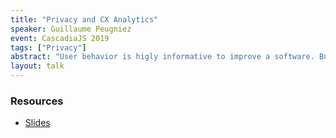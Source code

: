 ```yaml
---
title: "Privacy and CX Analytics"
speaker: Guillaume Peugniez
event: CascadiaJS 2019
tags: ["Privacy"]
abstract: "User behavior is higly informative to improve a software. But it comes with as much value as risks. Let's be mindful of ways to gather \"customer experience\" anayltics while preserving the users privacy."
layout: talk
---
```

### Resources 

- [Slides](https://slides.com/mgrpeu/privacy-and-tracking/fullscreen)